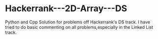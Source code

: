 # Hackerrank---2D-Array---DS
Python and Cpp Solution for problems off Hackerrank's DS track.
I have tried to do basic commenting on all problems,especially in the Linked List track.
